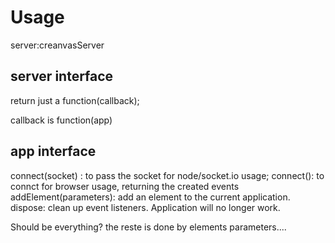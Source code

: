 ﻿# Usage

server:creanvasServer

server interface
----------------
return just a function(callback);

callback is function(app)

app interface
-------------
connect(socket) : to pass the socket for node/socket.io usage;
connect(): to connct for browser usage, returning the created events
addElement(parameters): add an element to the current application.
dispose: clean up event listeners. Application will no longer work.

Should be everything?
the reste is done by elements parameters....